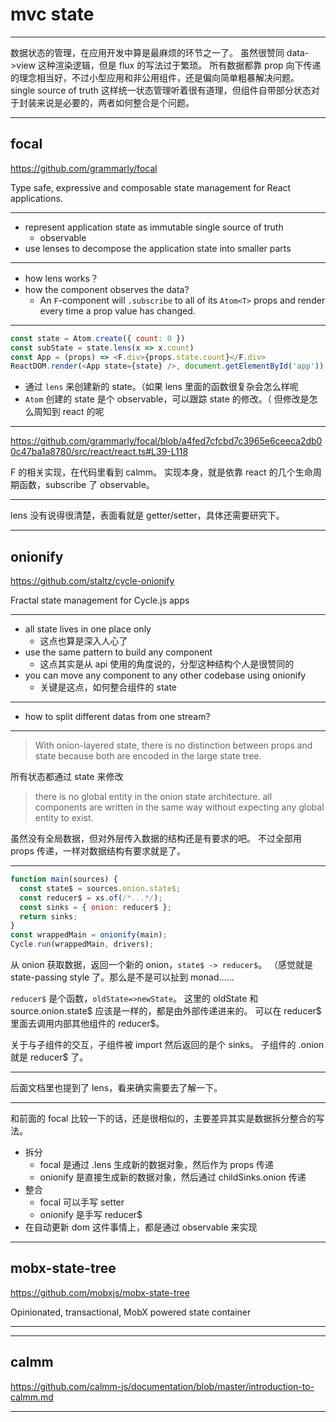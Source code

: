 # mvc state

---

数据状态的管理，在应用开发中算是最麻烦的环节之一了。
虽然很赞同 data->view 这种渲染逻辑，但是 flux 的写法过于繁琐。
所有数据都靠 prop 向下传递的理念相当好，不过小型应用和非公用组件，还是偏向简单粗暴解决问题。
single source of truth 这样统一状态管理听着很有道理，但组件自带部分状态对于封装来说是必要的，两者如何整合是个问题。

---

## focal

https://github.com/grammarly/focal

Type safe, expressive and composable state management for React applications.

---

- represent application state as immutable single source of truth
    - observable
- use lenses to decompose the application state into smaller parts

---

- how lens works？
- how the component observes the data?
    - An `F`-component will `.subscribe` to all of its `Atom<T>` props and render every time a prop value has changed.

---

```javascript
const state = Atom.create({ count: 0 })
const subState = state.lens(x => x.count)
const App = (props) => <F.div>{props.state.count}</F.div>
ReactDOM.render(<App state={state} />, document.getElementById('app'))
```

- 通过 `lens` 来创建新的 state。（如果 lens 里面的函数很复杂会怎么样呢
- `Atom` 创建的 state 是个 observable，可以跟踪 state 的修改。（ 但修改是怎么周知到 react 的呢

---

https://github.com/grammarly/focal/blob/a4fed7cfcbd7c3965e6ceeca2db00c47ba1a8780/src/react/react.ts#L39-L118

F 的相关实现，在代码里看到 calmm。
实现本身，就是依靠 react 的几个生命周期函数，subscribe 了 observable。

---

lens 没有说得很清楚，表面看就是 getter/setter，具体还需要研究下。

---

## onionify

https://github.com/staltz/cycle-onionify

Fractal state management for Cycle.js apps

---

- all state lives in one place only
    - 这点也算是深入人心了
- use the same pattern to build any component
    - 这点其实是从 api 使用的角度说的，分型这种结构个人是很赞同的
- you can move any component to any other codebase using onionify
    - 关键是这点，如何整合组件的 state

---

- how to split different datas from one stream?

---

> With onion-layered state, there is no distinction between props and state
> because both are encoded in the large state tree.

所有状态都通过 state 来修改

> there is no global entity in the onion state architecture.
> all components are written in the same way without expecting any global entity to exist.

虽然没有全局数据，但对外层传入数据的结构还是有要求的吧。
不过全部用 props 传递，一样对数据结构有要求就是了。

---

```javascript
function main(sources) {
  const state$ = sources.onion.state$;
  const reducer$ = xs.of(/*...*/);
  const sinks = { onion: reducer$ };
  return sinks;
}
const wrappedMain = onionify(main);
Cycle.run(wrappedMain, drivers);
```

从 onion 获取数据，返回一个新的 onion，`state$ -> reducer$`。
（感觉就是 state-passing style 了。那么是不是可以扯到 monad……

`reducer$` 是个函数，`oldState=>newState`。
这里的 oldState 和 source.onion.state$ 应该是一样的，都是由外部传递进来的。
可以在 reducer$ 里面去调用内部其他组件的 reducer$。

关于与子组件的交互，子组件被 import 然后返回的是个 sinks。
子组件的 .onion 就是 reducer$ 了。

---

后面文档里也提到了 lens，看来确实需要去了解一下。

---

和前面的 focal 比较一下的话，还是很相似的，主要差异其实是数据拆分整合的写法。
- 拆分
    - focal 是通过 .lens 生成新的数据对象，然后作为 props 传递
    - onionify 是直接生成新的数据对象，然后通过 childSinks.onion 传递
- 整合
    - focal 可以手写 setter
    - onionify 是手写 reducer$
- 在自动更新 dom 这件事情上，都是通过 observable 来实现

---

## mobx-state-tree

https://github.com/mobxjs/mobx-state-tree

Opinionated, transactional, MobX powered state container

---
















---

## calmm

https://github.com/calmm-js/documentation/blob/master/introduction-to-calmm.md

---
